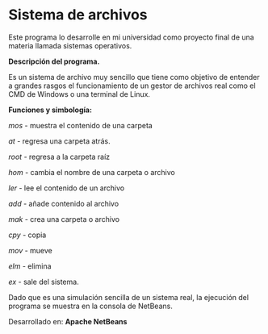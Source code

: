 # Sistema de archivos

Este programa lo desarrolle en mi universidad como proyecto final de una materia llamada sistemas operativos.

__Descripción del programa.__

Es un sistema de archivo muy sencillo que tiene como objetivo de entender a grandes rasgos el funcionamiento de un gestor de archivos real como el CMD de Windows o una terminal de Linux.

__Funciones y simbología:__

_mos_ - muestra el contenido de una carpeta

_at_ - regresa una carpeta atrás. 

_root_ - regresa a la carpeta raíz

_hom_ - cambia el nombre de una carpeta o archivo

_ler_ - lee el contenido de un archivo

_add_ - añade contenido al archivo

_mak_ - crea una carpeta o archivo

_cpy_ - copia

_mov_ - mueve

_elm_ - elimina

_ex_ - sale del sistema. 

Dado que es una simulación sencilla de un sistema real, la ejecución del programa se muestra en la consola de NetBeans.

Desarrollado en: __Apache NetBeans__
